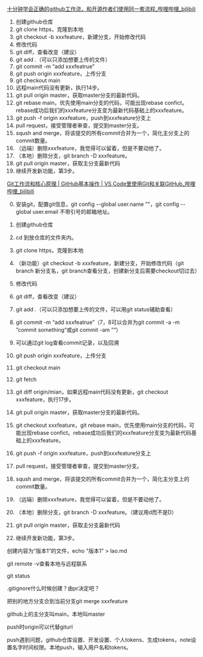 [十分钟学会正确的github工作流，和开源作者们使用同一套流程_哔哩哔哩_bilibili](https://www.bilibili.com/video/BV19e4y1q7JJ)



1. 创建github仓库
2. git clone https，克隆到本地
3. git checkout -b xxxfeature，新建分支，开始修改代码
4. 修改代码
5. git diff，查看改变（建议）
6. git add .（可以只添加想要上传的文件）
7. git commit -m “add xxxfeatrue”
8. git push origin xxxfeature，上传分支
9. git checkout main
10. 远程main代码没有更新，执行14步。
11. git pull origin master，获取master分支的最新代码。
12. git rebase main，优先使用main分支的代码，可能出现rebase confict。rebase成功后我们的xxxfeature分支变为最新代码基础上的xxxfeature。
13. git push -f origin xxxfeature，push到xxxfeature分支上
14. pull request，接受管理者审查，提交到master分支。
15. sqush and merge，将该提交的所有commit合并为一个，简化主分支上的commit数量。
16. （远端）删除xxxfeature，我觉得可以留着，但是不要动他了。
17. （本地）删除分支，git branch -D xxxfeature。
18. git pull origin master，获取主分支最新代码
19. 继续开发新功能，第3步。

[Git工作流和核心原理 | GitHub基本操作 | VS Code里使用Git和关联GitHub_哔哩哔哩_bilibili](https://www.bilibili.com/video/BV1r3411F7kn)

0. 安装git，配置git信息，git config --global user.name ""，git config --global user.email 不带引号的邮箱地址。

1. 创建github仓库
2. cd 到放仓库的文件夹内。
3. git clone https，克隆到本地
4. （新功能）git checkout -b xxxfeature，新建分支，开始修改代码（git branch 新分支名，git branch查看分支，创建新分支后需要checkout切过去）
5. 修改代码
6. git diff，查看改变（建议）
7. git add .（可以只添加想要上传的文件，可以用git status辅助查看）
8. git commit -m “add xxxfeatrue”（7，8可以合并为git commit -a -m ”commit something“或git commit -am ”“）
9. 可以通过git log查看commit记录，以及回溯
10. git push origin xxxfeature，上传分支
11. git checkout main
12. git fetch
13. git diff origin/mian，如果远程main代码没有更新，git checkout xxxfeature，执行17步。
14. git pull origin master，获取master分支的最新代码。
15. git checkout xxxfeature，git rebase main，优先使用main分支的代码，可能出现rebase confict。rebase成功后我们的xxxfeature分支变为最新代码基础上的xxxfeature。
16. git push -f origin xxxfeature，push到xxxfeature分支上
17. pull request，接受管理者审查，提交到master分支。
18. sqush and merge，将该提交的所有commit合并为一个，简化主分支上的commit数量。
19. （远端）删除xxxfeature，我觉得可以留着，但是不要动他了。
20. （本地）删除分支，git branch -D xxxfeature。（建议用d而不是D）
21. git pull origin master，获取主分支最新代码
22. 继续开发新功能，第3步。



创建内容为“版本1”的文件，echo "版本1" > lao.md

git remote -v查看本地与远程联系

git status

.gitignore什么时候创建？由pr决定吧？

把别的地方分支合到当前分支git merge xxxfeature

github上的主分支叫main，本地叫master

push时origin可以代替giturl

push遇到问题，github仓库设置、开发设置、个人tokens、生成tokens，note设置名字时间权限。本地push，输入用户名和tokens。